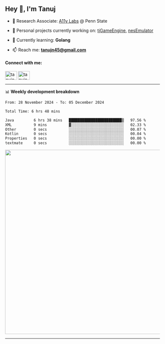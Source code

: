 <h2>Hey 👋, I'm Tanuj</h2>

- 🔬 Research Associate: [A11y Labs](https://a11y.ist.psu.edu/) @ Penn State 

- 🔭 Personal projects currently working on: [tjGameEngine](https://github.com/tanujn45/tjGameEngine), [nesEmulator](https://github.com/tanujn45/nesEmulator)

- 🌱 Currently learning: **Golang**

- 📫 Reach me: **tanujn45@gmail.com**

<h4 align="left">Connect with me:</h4>
<p align="left">
<a href="https://twitter.com/tanujn45" target="blank"><img align="center" src="https://raw.githubusercontent.com/rahuldkjain/github-profile-readme-generator/master/src/images/icons/Social/twitter.svg" alt="tanujn45" height="28" width="38" /></a>
<a href="https://linkedin.com/in/tanujn45" target="blank"><img align="center" src="https://raw.githubusercontent.com/rahuldkjain/github-profile-readme-generator/master/src/images/icons/Social/linked-in-alt.svg" alt="tanujn45" height="28" width="38" /></a>
</p>

-------

📊 **Weekly development breakdown**
<!--START_SECTION:waka-->

```txt
From: 28 November 2024 - To: 05 December 2024

Total Time: 6 hrs 48 mins

Java         6 hrs 38 mins   ████████████████████████▒   97.56 %
XML          9 mins          ▓░░░░░░░░░░░░░░░░░░░░░░░░   02.33 %
Other        0 secs          ░░░░░░░░░░░░░░░░░░░░░░░░░   00.07 %
Kotlin       0 secs          ░░░░░░░░░░░░░░░░░░░░░░░░░   00.04 %
Properties   0 secs          ░░░░░░░░░░░░░░░░░░░░░░░░░   00.00 %
textmate     0 secs          ░░░░░░░░░░░░░░░░░░░░░░░░░   00.00 %
```

<!--END_SECTION:waka-->

<img src="https://wakatime.com/share/@018e9abd-1aa4-4aa6-9db7-5ca3b999e810/4650b67a-98aa-46b4-b598-3d8a2451f0df.svg" width="600"/>

-------
